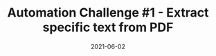 ---
categories:
- Software Testing
date: '2021-06-02'
title: 'Automation Challenge #1 - Extract specific text from PDF'
---